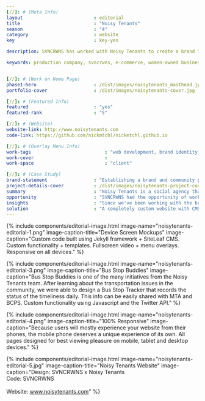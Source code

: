 ```yaml
---
[//]: # (Meta Info)
layout                          : editorial
title 					        : "Noisy Tenants"
season				            : "4"
category						: website
key 							: key-yes

description: SVNCRWNS has worked with Noisy Tenants to create a brand identity, partner on in-house projects, and launch its platform to share their company's work + mission.

keywords: production company, svncrwns, e-commerce, women-owned businesses, creative team, consulting, business operations, launch my brand, manage my brand, photography, videography, special projects


[//]: # (Work on Home Page)
phase1-hero                     : /dist/images/noisytenants_masthead.jpg
portfolio-cover					: /dist/images/noisytenants-cover.jpg

[//]: # (Featured Info)
featured 						: "yes"
featured-rank 					: "5"

[//]: # (Website)
website-link: http://www.noisytenants.com
code-link: https://github.com/nickmtchl/nickmtchl.github.io

[//]: # (Overlay Menu Info)
work-tags 							: "web development, brand identity, site architecture"
work-cover							:
work-space 							: "client"

[//]: # (Case Study)
brand-statement 				: "Establishing a brand and community partner with a fresh approach to entrepreneurship and youth development."
project-details-cover 			: /dist/images/noisytenants-project-cover.jpg
summary							: "Noisy Tenants is a social agency that works with youth to create microbusinesses teaching entrepreneurship and business acumen skills."
opportunity                     : "SVNCRWNS had the opportunity of working with this agency to help them with strategy to create their brand identity, identify their audience, develop their website with custom functionality and partner with them on several projects that positively impacted youth throughout Baltimore, MD."
insights 						: "Since we've been working with the brand, we have observed the unique opportunities they have created &mdash; taking theater into classrooms, and on stage, to working with youth to create microbusinesses.  We knew their identity + their website would need to rely heavily on storytelling.  We knew early - sharing this portfolio of work, had to be dynamic and able to reach various audiences."
solution 						: "A completely custom website with CMS powers.  We created a dynamic website built on the Jekyll framework.  Simple menus, lots of fullscreen video, a custom Bus Stop Tracker + more features that tell the story for this brand."
---
```


{% include components/editorial-image.html image-name="noisytenants-editorial-1.png" image-caption-title="Device Screen Mockups" image-caption="Custom code built using Jekyll framework + SiteLeaf CMS.  Custom functionality + templates.  Fullscreen video + menu overlays.  Responsive on all devices." %}

{% include components/editorial-image.html image-name="noisytenants-editorial-3.png" image-caption-title="Bus Stop Buddies" image-caption="Bus Stop Buddies is one of the many initiatives from the Noisy Tenants team.  After learning about the transportation issues in the community, we were able to design a Bus Stop Tracker that records the status of the timeliness daily.  This info can be easily shared with MTA and BCPS.  Custom functionality using Javascript and the Twitter API." %}


{% include components/editorial-image.html image-name="noisytenants-editorial-4.png" image-caption-title="100% Responsive" image-caption="Because users will mostly experience your website from their phones, the mobile phone deserves a unique experience of its own.  All pages designed for best viewing pleasure on mobile, tablet and desktop devices." %}

{% include components/editorial-image.html image-name="noisytenants-editorial-5.jpg" image-caption-title="Noisy Tenants Website" image-caption="Design: SVNCRWNS x Noisy Tenants<br/>Code: SVNCRWNS<br/><br/>Website: www.noisytenants.com" %}